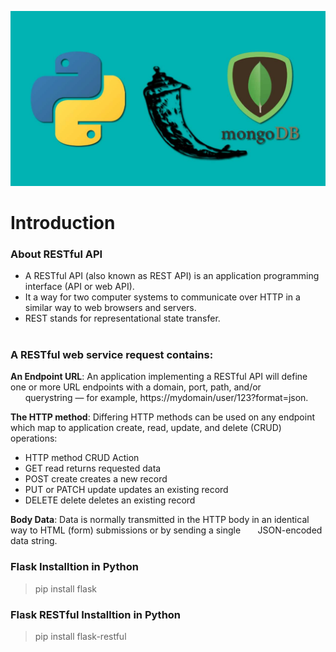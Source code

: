 ![](Images/Flask_Python.jpg)

# Introduction
### About RESTful API
- A RESTful API (also known as REST API) is an application programming interface (API or web API).
- It a way for two computer systems to communicate over HTTP in a similar way to web browsers and servers. 
- REST stands for representational state transfer.<br/><br/>
### A RESTful web service request contains:<br/>
**An Endpoint URL**: An application implementing a RESTful API will define one or more URL endpoints with a domain, port, path, and/or &nbsp;&nbsp;&nbsp;&nbsp;&nbsp;&nbsp;querystring — for example,    https://mydomain/user/123?format=json.

**The HTTP method**: Differing HTTP methods can be used on any endpoint which map to application create, read, update, and delete (CRUD) operations:

- HTTP method	CRUD	Action
- GET	read	returns requested data
- POST	create	creates a new record
- PUT or PATCH	update	updates an existing record
- DELETE	delete	deletes an existing record

**Body Data**: Data is normally transmitted in the HTTP body in an identical way to HTML (form) submissions or by sending a single 
&nbsp;&nbsp;&nbsp;&nbsp;&nbsp;&nbsp;JSON-encoded data string.

### Flask Installtion in Python
> pip install flask
### Flask RESTful Installtion in Python
> pip install flask-restful
